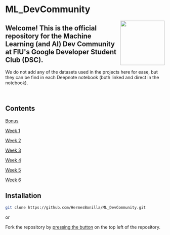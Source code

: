 # ML_DevCommunity

<img align="right" width="140px" src="https://developers.google.com/site-assets/images/home/google_developers_logo_480.png">

**Welcome! This is the official repository for the Machine Learning (and AI) Dev Community at FIU's Google Developer Student Club (DSC).**
---
We do not add any of the datasets used in the projects here for ease, but they can be find in each Deepnote notebook (both linked and direct in the notebook).

<br clear="left"/>

## Contents

[Bonus](https://github.com/HermesBonilla/ML_DevCommunity/tree/main/Bonus) 
    
[Week 1](https://github.com/HermesBonilla/ML_DevCommunity/tree/main/Week%201)

[Week 2](https://github.com/HermesBonilla/ML_DevCommunity/tree/main/Week%202)

[Week 3](https://github.com/HermesBonilla/ML_DevCommunity/tree/main/Week%203)

[Week 4](https://github.com/HermesBonilla/ML_DevCommunity/tree/main/Week%204)

[Week 5](https://github.com/HermesBonilla/ML_DevCommunity/tree/main/Week%205)

[Week 6](https://github.com/HermesBonilla/ML_DevCommunity/tree/main/Week%206)

## Installation
```bash
git clone https://github.com/HermesBonilla/ML_DevCommunity.git
```
or

Fork the repository by [pressing the button](https://github.com/HermesBonilla/ML_DevCommunity/fork) on the top left of the repository. 

